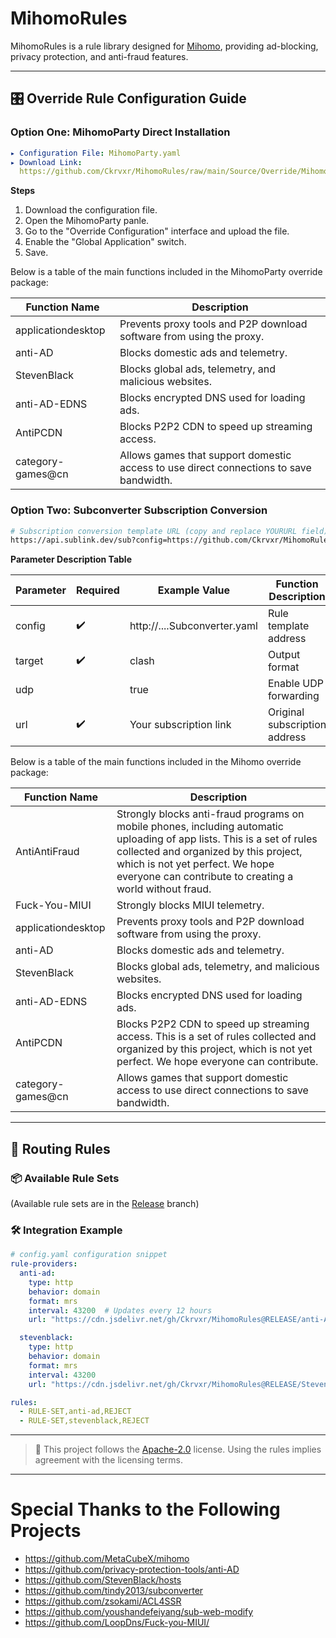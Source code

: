 # MihomoRules

MihomoRules is a rule library designed for [Mihomo](https://github.com/MetaCubeX/mihomo), providing ad-blocking, privacy protection, and anti-fraud features.

---

## 🎛️ Override Rule Configuration Guide

### Option One: MihomoParty Direct Installation
```yaml
▸ Configuration File: MihomoParty.yaml
▸ Download Link:
  https://github.com/Ckrvxr/MihomoRules/raw/main/Source/Override/MihomoParty.yaml
```
**Steps**
1. Download the configuration file.
2. Open the MihomoParty panle.
3. Go to the "Override Configuration" interface and upload the file.
4. Enable the "Global Application" switch.
5. Save.

Below is a table of the main functions included in the MihomoParty override package:

| Function Name          | Description                                                                 |
|------------------------|-----------------------------------------------------------------------------|
| applicationdesktop     | Prevents proxy tools and P2P download software from using the proxy.        |
| anti-AD                | Blocks domestic ads and telemetry.                                          |
| StevenBlack            | Blocks global ads, telemetry, and malicious websites.                       |
| anti-AD-EDNS           | Blocks encrypted DNS used for loading ads.                                  |
| AntiPCDN               | Blocks P2P2 CDN to speed up streaming access.                               |
| category-games@cn      | Allows games that support domestic access to use direct connections to save bandwidth. |

### Option Two: Subconverter Subscription Conversion
```bash
# Subscription conversion template URL (copy and replace YOURURL field)
https://api.sublink.dev/sub?config=https://github.com/Ckrvxr/MihomoRules/raw/refs/heads/main/Source/Override/Subconverter.yaml&target=clash&udp=true&url=YOURURL
```
**Parameter Description Table**

| Parameter | Required | Example Value | Function Description |
|-----------|----------|---------------|----------------------|
| config    | ✔️        | http://....Subconverter.yaml | Rule template address |
| target    | ✔️        | clash         | Output format        |
| udp       |          | true          | Enable UDP forwarding |
| url       | ✔️        | Your subscription link | Original subscription address |

Below is a table of the main functions included in the Mihomo override package:

| Function Name          | Description                                                                 |
|------------------------|-----------------------------------------------------------------------------|
| AntiAntiFraud          | Strongly blocks anti-fraud programs on mobile phones, including automatic uploading of app lists. This is a set of rules collected and organized by this project, which is not yet perfect. We hope everyone can contribute to creating a world without fraud. |
| Fuck-You-MIUI          | Strongly blocks MIUI telemetry.                                             |
| applicationdesktop     | Prevents proxy tools and P2P download software from using the proxy.        |
| anti-AD                | Blocks domestic ads and telemetry.                                          |
| StevenBlack            | Blocks global ads, telemetry, and malicious websites.                       |
| anti-AD-EDNS           | Blocks encrypted DNS used for loading ads.                                  |
| AntiPCDN               | Blocks P2P2 CDN to speed up streaming access. This is a set of rules collected and organized by this project, which is not yet perfect. We hope everyone can contribute. |
| category-games@cn      | Allows games that support domestic access to use direct connections to save bandwidth. |

---

## 🚀 Routing Rules

### 📦 Available Rule Sets

(Available rule sets are in the [Release](https://github.com/Ckrvxr/MihomoRules/tree/release) branch)

### 🛠️ Integration Example
```yaml
# config.yaml configuration snippet
rule-providers:
  anti-ad:
    type: http
    behavior: domain
    format: mrs
    interval: 43200  # Updates every 12 hours
    url: "https://cdn.jsdelivr.net/gh/Ckrvxr/MihomoRules@RELEASE/anti-AD.mrs"

  stevenblack:
    type: http
    behavior: domain
    format: mrs
    interval: 43200
    url: "https://cdn.jsdelivr.net/gh/Ckrvxr/MihomoRules@RELEASE/StevenBlack.mrs"

rules:
  - RULE-SET,anti-ad,REJECT
  - RULE-SET,stevenblack,REJECT
```

---

> 📌 This project follows the [Apache-2.0](https://www.apache.org/licenses/LICENSE-2.0) license. Using the rules implies agreement with the licensing terms.

---

# Special Thanks to the Following Projects

- https://github.com/MetaCubeX/mihomo
- https://github.com/privacy-protection-tools/anti-AD
- https://github.com/StevenBlack/hosts
- https://github.com/tindy2013/subconverter
- https://github.com/zsokami/ACL4SSR
- https://github.com/youshandefeiyang/sub-web-modify
- https://github.com/LoopDns/Fuck-you-MIUI/
